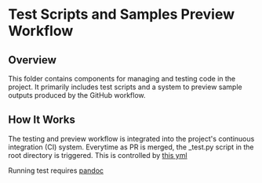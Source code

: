 # Test Scripts and Samples Preview Workflow
## Overview
This folder contains components for managing and testing code in the project. It primarily includes test scripts and a system to preview sample outputs produced by the GitHub workflow.

## How It Works
The testing and preview workflow is integrated into the project's continuous integration (CI) system. Everytime as PR is merged, the _test.py script in the root directory is triggered. This is controlled by [this yml](.github/workflows/integration.yml)

Running test requires [pandoc](https://pandoc.org/installing.html)